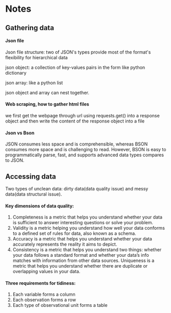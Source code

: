 # Notes
## Gathering data
#### Json file

Json file structure: two of JSON's types provide most of the format's flexibility for hierarchical data

json object: a collection of key-values pairs in the form like python dictionary

json array: like a python list

json object and array can nest together.


#### Web scraping, how to gather html files
we first get the webpage through url using requests.get() into a response object and then write the content of the response object into a file

#### Json vs Bson
JSON consumes less space and is comprehensible, whereas BSON consumes more space and is challenging to read. However, BSON is easy to programmatically parse, fast, and supports advanced data types compares to JSON.

## Accessing data

Two types of unclean data: dirty data(data quality issue) and messy data(data structural issue). 


#### Key dimensions of data quality:

1. Completeness is a metric that helps you understand whether your data is sufficient to answer interesting questions or solve your problem.
2. Validity is a metric helping you understand how well your data conforms to a defined set of rules for data, also known as a schema.
3. Accuracy is a metric that helps you understand whether your data accurately represents the reality it aims to depict.
4. Consistency is a metric that helps you understand two things: whether your data follows a standard format and whether your data’s info matches with information from other data sources.
Uniqueness is a metric that helps you understand whether there are duplicate or overlapping values in your data.

#### Three requirements for tidiness:

1. Each variable forms a column
2. Each observation forms a row
3. Each type of observational unit forms a table
